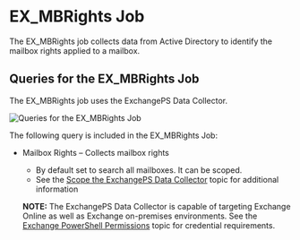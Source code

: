 # EX\_MBRights Job

The EX\_MBRights job collects data from Active Directory to identify the mailbox rights applied to a mailbox.

## Queries for the EX\_MBRights Job

The EX\_MBRights job uses the ExchangePS Data Collector.

![Queries for the EX_MBRights Job](/img/product_docs/accessanalyzer/accessanalyzer/enterpriseauditor/solutions/exchange/mailboxes/permissions/collection/mbrightsquery.png)

The following query is included in the EX\_MBRights Job:

- Mailbox Rights – Collects mailbox rights

  - By default set to search all mailboxes. It can be scoped.
  - See the [Scope the ExchangePS Data Collector](/docs/accessanalyzer/accessanalyzer/enterpriseauditor/solutions/exchange/casmetrics/ex_aspolicies.md#Scope-the-ExchangePS-Data-Collector) topic for additional information

  __NOTE:__ The ExchangePS Data Collector is capable of targeting Exchange Online as well as Exchange on-premises environments. See the [Exchange PowerShell Permissions](/docs/accessanalyzer/accessanalyzer/enterpriseauditor/requirements/solutions/exchange/powershell.md) topic for credential requirements.
